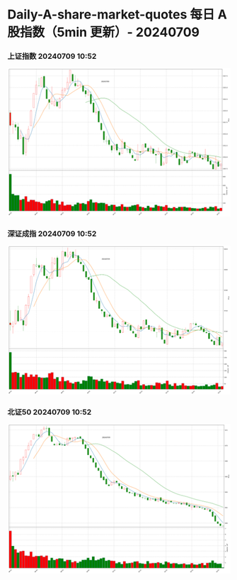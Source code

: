 
# Daily-A-share-market-quotes 每日 A 股指数（5min 更新）- 20240709

### 上证指数 20240709 10:52
![](./fig/2024/7/20240709-sh000001.png)

### 深证成指 20240709 10:52
![](./fig/2024/7/20240709-sz399001.png)

### 北证50 20240709 10:52
![](./fig/2024/7/20240709-bj899050.png)
